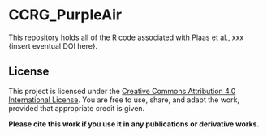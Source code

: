 # CCRG_PurpleAir
This repository holds all of the R code associated with Plaas et al., xxx {insert eventual DOI here}. 

## License

This project is licensed under the [Creative Commons Attribution 4.0 International License](https://creativecommons.org/licenses/by/4.0/). You are free to use, share, and adapt the work, provided that appropriate credit is given.

**Please cite this work if you use it in any publications or derivative works.**
